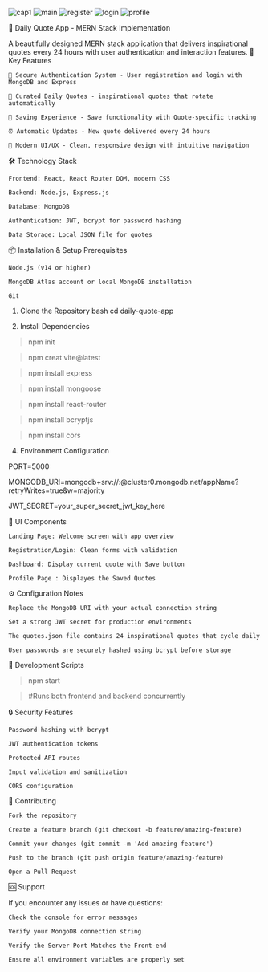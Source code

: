 ![cap1](https://github.com/user-attachments/assets/c4798d0a-9c73-4140-ade3-faf72a81abf4)
![main](https://github.com/user-attachments/assets/795fb5c1-de2f-4d85-990b-2fc5e8c97a22)
![register](https://github.com/user-attachments/assets/e8d233eb-4f50-43af-b3ba-020a31f324bd)
![login](https://github.com/user-attachments/assets/e93ba8d1-6723-4ca1-b113-a64a2ec3bd47)
![profile](https://github.com/user-attachments/assets/243f50ae-e44c-4234-8b76-bc0aaafdabdf)


🌟 Daily Quote App - MERN Stack Implementation

A beautifully designed MERN stack application that delivers inspirational quotes every 24 hours with user authentication and interaction features.
🚀 Key Features

    🔐 Secure Authentication System - User registration and login with MongoDB and Express

    📜 Curated Daily Quotes - inspirational quotes that rotate automatically

    💖 Saving Experience - Save functionality with Quote-specific tracking

    ⏰ Automatic Updates - New quote delivered every 24 hours

    🎨 Modern UI/UX - Clean, responsive design with intuitive navigation

🛠️ Technology Stack

    Frontend: React, React Router DOM, modern CSS

    Backend: Node.js, Express.js

    Database: MongoDB

    Authentication: JWT, bcrypt for password hashing

    Data Storage: Local JSON file for quotes

📦 Installation & Setup
Prerequisites

    Node.js (v14 or higher)

    MongoDB Atlas account or local MongoDB installation

    Git

1. Clone the Repository
bash
cd daily-quote-app

2. Install Dependencies

>npm init

>npm creat vite@latest

>npm install express

>npm install mongoose

>npm install react-router

>npm install bcryptjs

>npm install cors

4. Environment Configuration

PORT=5000

MONGODB_URI=mongodb+srv://<username>:<password>@cluster0.mongodb.net/appName?retryWrites=true&w=majority

JWT_SECRET=your_super_secret_jwt_key_here

🎨 UI Components

    Landing Page: Welcome screen with app overview

    Registration/Login: Clean forms with validation

    Dashboard: Display current quote with Save button

    Profile Page : Displayes the Saved Quotes

⚙️ Configuration Notes

    Replace the MongoDB URI with your actual connection string

    Set a strong JWT secret for production environments

    The quotes.json file contains 24 inspirational quotes that cycle daily

    User passwords are securely hashed using bcrypt before storage

🚦 Development Scripts

> npm start

> #Runs both frontend and backend concurrently

🔒 Security Features

    Password hashing with bcrypt

    JWT authentication tokens

    Protected API routes

    Input validation and sanitization

    CORS configuration

🤝 Contributing

    Fork the repository

    Create a feature branch (git checkout -b feature/amazing-feature)

    Commit your changes (git commit -m 'Add amazing feature')

    Push to the branch (git push origin feature/amazing-feature)

    Open a Pull Request

🆘 Support

If you encounter any issues or have questions:

    Check the console for error messages

    Verify your MongoDB connection string

    Verify the Server Port Matches the Front-end

    Ensure all environment variables are properly set
